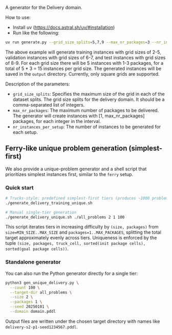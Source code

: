 A generator for the Delivery domain.

How to use:
- Install uv (https://docs.astral.sh/uv/#installation)
- Run like the following:
```bash
uv run generate.py --grid_size_splits=5,7,9 --max_nr_packages=3 --nr_instances_per_setup=5
```

The above example will generate training instances with grid sizes of 2-5, validation instances with grid sizes of 6-7, and test instances with grid sizes of 8-9. For each grid size there will be 5 instances with 1-3 packages, for a total of 5 * 3 = 15 instances per grid size. The generated instances will be saved in the `output` directory. Currently, only square grids are supported.

Description of the parameters:
- `grid_size_splits`: Specifies the maximum size of the grid in each of the dataset splits. The grid size splits for the delivery domain. It should be a comma-separated list of integers.
- `max_nr_packages`: The maximum number of packages to be delivered. The generator will create instances with [1, max_nr_packages] packages, for each integer in the interval.
- `nr_instances_per_setup`: The number of instances to be generated for each setup.

## Ferry-like unique problem generation (simplest-first)

We also provide a unique-problem generator and a shell script that prioritizes simplest instances first, similar to the `ferry` setup.

### Quick start

```bash
# Trucks-style: predefined simplest-first tiers (produces ~1000 problems)
./generate_delivery_training_unique.sh

# Manual single-tier generation
./generate_delivery_unique.sh ./all_problems 2 1 100
```

This script iterates tiers in increasing difficulty by `(size, packages)`
from `size=MIN_SIZE..MAX_SIZE` and `packages=1..MAX_PACKAGES`,
splitting the total target approximately evenly across tiers. Uniqueness is
enforced by the tuple `(size, packages, truck_cell, sorted(init package cells), sorted(goal package cells))`.

### Standalone generator

You can also run the Python generator directly for a single tier:

```bash
python3 gen_unique_delivery.py \
  --count 100 \
  --target-dir all_problems \
  --size 2 \
  --packages 1 \
  --seed 20250101 \
  --domain domain.pddl
```

Output files are written under the chosen target directory with names like
`delivery-s2-p1-seed1234567.pddl`.

